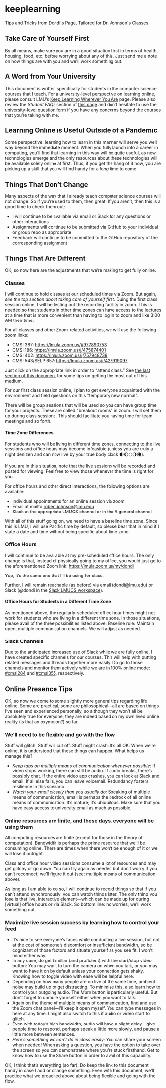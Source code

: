 # keeplearning
Tips and Tricks from Dondi's Page, Tailored for Dr. Johnson's Classes

## Take Care of Yourself First
By all means, make sure you are in a good situation first in terms of health, housing, food, etc. before worrying about any of this. Just send me a note on how things are with you and we’ll work something out.

## A Word from Your University
This document is written specifically for students in the computer science courses that I teach. For a university-level perspective on learning online, please consult LMU’s [Keep Learning Wherever You Are](https://its.lmu.edu/whatwedo/computingsoftware/keeplearning/) page. Please also review the _Student FAQs_ section of [this page](https://www.lmu.edu/coronavirus/) and don’t hesitate to use the [university-level question form](https://www.lmu.edu/coronavirus/questions/) if you have any concerns beyond the courses that you’re taking with me.

## Learning Online is Useful Outside of a Pandemic
Some perspective: learning how to learn in this manner will serve you well way beyond the immediate moment. When you fully launch into a career in computing, you’ll find that learning in this way will be quite useful, as new technologies emerge and the only resources about these technologies will be available solely online at first. Thus, if you get the hang of it now, you are picking up a skill that you will find handy for a _long_ time to come.

## Things That Don’t Change
Many aspects of the way that I already teach computer science courses will not change. So if you’re used to them, then great. If you aren’t, then this is a good time to check them out:
* I will continue to be available via email or Slack for any questions or other interactions
* Assignments will continue to be submitted via GitHub to your individual or group repo as appropriate
* Feedback will continue to be committed to the GitHub repository of the corresponding assignment

## Things That Are Different
OK, so now here are the adjustments that we’re making to get fully online.

### Classes
I will continue to hold classes at our scheduled times via Zoom. But again, _see the top section about taking care of yourself first_.  Duing the first class session online, I will be testing out the recording facility in zoom.  This is needed so that students in other time zones can have access to the lectures at a time that is more convenient than having to log in to zoom and like 3:00 AM their time.

For all classes and other Zoom-related activities, we will use the following zoom links:
* CMSI 387: https://lmula.zoom.us/j/977890753
* CMSI 186: https://lmula.zoom.us/j/475874401
* CMSI 402: https://lmula.zoom.us/j/757948738
* CMSI 543/SELP 657: https://lmula.zoom.us/j/427919097

Just click on the appropriate link in order to “attend class.” See [the last section of this document](#maximize-live-session-success-by-learning-how-to-control-your-feed) for some tips on getting the most out of this medium.

For our first class session online, I plan to get everyone acquainted with the environment and field questions on this "temporary new normal".

There will be group sessions that will be used so you can have group time for your projects.  These are called "breakout rooms" in zoom.  I will set them up during class sessions.  This should facilitate you having time for team meetings and so forth.

#### Time Zone Differences
For students who will be living in different time zones, connecting to the live sessions and office hours may become infeasible (unless you are truly a night denizen and can now live by your true body clock 🌒🌔🌕🌖🌘).

If you are in this situation, note that the live sessions will be recorded and posted for viewing.  Feel free to view those whenever the time is right for you.

For office hours and other direct interactions, the following options are available:

* Individual appointments for an online session via zoom
* Email at mailto:robert.johnson@lmu.edu
* Slack at the appropriate LMUCS channel or in the # general channel

With all of this stuff going on, we need to have a baseline time zone.  Since this is LMU, I will use Pacific time by default, so please bear that in mind if I state a date and time without being specific about time zone.

### Office Hours
I will continue to be available at my pre-scheduled office hours.  The only change is that, instead of physically going to my office, you would just go to the aforementioned Zoom link: https://lmula.zoom.us/my/dondi

Yup, it’s the same one that I’ll be using for class.

Further, I will remain reachable (as before) via email (dondi@lmu.edu) or Slack (@dondi in the [Slack LMUCS workspace](https://lmucs.slack.com)).

#### Office Hours for Students in a Different Time Zone
As mentioned above, the regularly-scheduled office hour times might not work for students who are living in a different time zone. In those situations, please avail of the three possibilities listed above. Baseline rule: Maintain open, multiple communication channels. We will adjust as needed.

### Slack Channels
Due to the anticipated increased use of Slack while we are fully online, I have created specific channels for our courses. This will help with putting related messages and threads together more easily. Do go to those channels and monitor them actively while we are in 100% online mode: [#cmsi284](https://lmucs.slack.com/archives/CV6PX0RBP) and [#cmsi355](https://lmucs.slack.com/archives/CV8KCB2HM), respectively.

## Online Presence Tips
OK, so now we come to some slightly more general tips regarding life online. Some are practical, some are philosophical—all are based on things I’ve seen and experienced personally, so although they won’t all be absolutely true for everyone, they are indeed based on my own lived online reality (is that an oxymoron?) so far.

### We’ll need to be flexible and go with the flow
Stuff will glitch. Stuff will cut off. Stuff might crash. It’s all OK. When we’re online, it is understood that these things can happen. What helps us manage this?
* _Keep tabs on multiple means of communication whenever possible:_ If video stops working, there can still be audio. If audio breaks, there’s possibly chat. If the entire video app crashes, you can look at Slack and email. If all else fails, you can leave voicemail. Redundancy fosters resilience in this scenario.
* _Watch your email closely than you usually do:_ Speaking of multiple means of communication, email is perhaps the bedrock of all online means of communication. It’s mature; it’s ubiquitous. Make sure that you have easy access to university email as much as possible.

### Online resources are finite, and these days, everyone will be using them
All computing resources are finite (except for those in the theory of computation). Bandwidth is perhaps the prime resource that we’ll be consuming online. There are times when there won’t be enough of it or we will lose it outright.

Class and office hour video sessions consume a lot of resources and may get glitchy or go down. You can try again as needed but don’t worry if you can’t reconnect; we’ll figure it out (see: multiple means of communication above).

As long as I am able to do so, I will continue to record things so that if you can’t attend synchronously, you can watch things later. The only thing you lose is that live, interactive element—which can be made up for during \[virtual\] office hours or via Slack. So bottom line: no worries, we’ll work something out.

### Maximize live session success by learning how to control your feed
* It’s nice to see everyone’s faces while conducting a live session, but not at the cost of someone’s discomfort or insufficient bandwidth, so be cognizant of those factors and situate yourself as you see fit. I won’t mind either way.
* In any case, do get familiar (and proficient) with the start/stop video button: You may want to turn the camera on when you talk, or you may want to have it on by default unless your connection gets shaky. Knowing how to toggle video with ease will be helpful here.
* Depending on how many people are on live at the same time, ambient noise may build up or get distracting. To minimize this, also learn how to control your outgoing audio. The _Mute_ button is particularly useful. But don’t forget to unmute yourself either when you want to talk.
* Again on the theme of multiple means of communication, find and use the Zoom chat panel—I’ll keep it open myself. You can type messages in here at any time. I might also switch to this if audio or video start to glitch.
* Even with today’s high bandwidth, audio will have a slight delay—give people time to respond, perhaps speak a little more slowly, and pause a little more between sentences.
* _Here’s something we can’t do in class easily:_ You can share your screen when needed! When asking a question, you have the option to take over the screen so you can demonstrate where you’re stuck firsthand. Get to know how to use the Share button in order to avail of this capability.

OK, I think that’s everything (so far). Do keep the link to this document handy in case I add or change something. Even with this document, we’ll practice what we preached above about being flexible and going with the flow.
